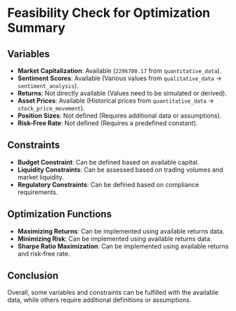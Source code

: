 # Feasibility Check for Optimization Summary

## Variables
- **Market Capitalization**: Available (`2296700.17` from `quantitative_data`).
- **Sentiment Scores**: Available (Various values from `qualitative_data` -> `sentiment_analysis`).
- **Returns**: Not directly available (Values need to be simulated or derived).
- **Asset Prices**: Available (Historical prices from `quantitative_data` -> `stock_price_movement`).
- **Position Sizes**: Not defined (Requires additional data or assumptions).
- **Risk-Free Rate**: Not defined (Requires a predefined constant).

## Constraints
- **Budget Constraint**: Can be defined based on available capital.
- **Liquidity Constraints**: Can be assessed based on trading volumes and market liquidity.
- **Regulatory Constraints**: Can be defined based on compliance requirements.

## Optimization Functions
- **Maximizing Returns**: Can be implemented using available returns data.
- **Minimizing Risk**: Can be implemented using available returns data.
- **Sharpe Ratio Maximization**: Can be implemented using available returns and risk-free rate.

## Conclusion
Overall, some variables and constraints can be fulfilled with the available data, while others require additional definitions or assumptions.
